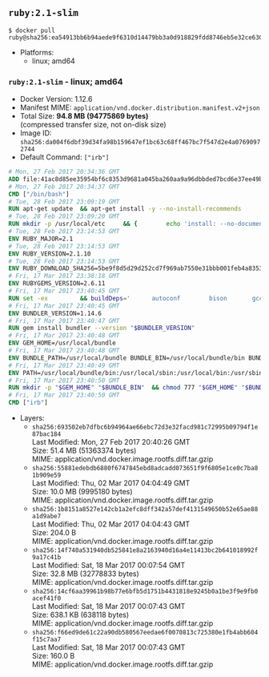 ## `ruby:2.1-slim`

```console
$ docker pull ruby@sha256:ea54913bb6b94aede9f6310d14479bb3a0d918829fdd8746eb5e32ce630c0ad0
```

-	Platforms:
	-	linux; amd64

### `ruby:2.1-slim` - linux; amd64

-	Docker Version: 1.12.6
-	Manifest MIME: `application/vnd.docker.distribution.manifest.v2+json`
-	Total Size: **94.8 MB (94775869 bytes)**  
	(compressed transfer size, not on-disk size)
-	Image ID: `sha256:da004f6dbf39d34fa98b159647ef1bc63c68ff467bc7f547d2e4a07690972744`
-	Default Command: `["irb"]`

```dockerfile
# Mon, 27 Feb 2017 20:34:36 GMT
ADD file:41ac8d85ee35954bf6c8353d9681a045ba260aa9a96dbbded7bcd6e37ee49bea in / 
# Mon, 27 Feb 2017 20:34:37 GMT
CMD ["/bin/bash"]
# Tue, 28 Feb 2017 23:09:19 GMT
RUN apt-get update 	&& apt-get install -y --no-install-recommends 		bzip2 		ca-certificates 		libffi-dev 		libgdbm3 		libssl-dev 		libyaml-dev 		procps 		zlib1g-dev 	&& rm -rf /var/lib/apt/lists/*
# Tue, 28 Feb 2017 23:09:20 GMT
RUN mkdir -p /usr/local/etc 	&& { 		echo 'install: --no-document'; 		echo 'update: --no-document'; 	} >> /usr/local/etc/gemrc
# Tue, 28 Feb 2017 23:14:53 GMT
ENV RUBY_MAJOR=2.1
# Tue, 28 Feb 2017 23:14:53 GMT
ENV RUBY_VERSION=2.1.10
# Tue, 28 Feb 2017 23:14:53 GMT
ENV RUBY_DOWNLOAD_SHA256=5be9f8d5d29d252cd7f969ab7550e31bbb001feb4a83532301c0dd3b5006e148
# Fri, 17 Mar 2017 23:38:18 GMT
ENV RUBYGEMS_VERSION=2.6.11
# Fri, 17 Mar 2017 23:40:45 GMT
RUN set -ex 		&& buildDeps=' 		autoconf 		bison 		gcc 		libbz2-dev 		libgdbm-dev 		libglib2.0-dev 		libncurses-dev 		libreadline-dev 		libxml2-dev 		libxslt-dev 		make 		ruby 		wget 		xz-utils 	' 	&& apt-get update 	&& apt-get install -y --no-install-recommends $buildDeps 	&& rm -rf /var/lib/apt/lists/* 		&& wget -O ruby.tar.xz "https://cache.ruby-lang.org/pub/ruby/${RUBY_MAJOR%-rc}/ruby-$RUBY_VERSION.tar.xz" 	&& echo "$RUBY_DOWNLOAD_SHA256 *ruby.tar.xz" | sha256sum -c - 		&& mkdir -p /usr/src/ruby 	&& tar -xJf ruby.tar.xz -C /usr/src/ruby --strip-components=1 	&& rm ruby.tar.xz 		&& cd /usr/src/ruby 		&& { 		echo '#define ENABLE_PATH_CHECK 0'; 		echo; 		cat file.c; 	} > file.c.new 	&& mv file.c.new file.c 		&& autoconf 	&& ./configure --disable-install-doc --enable-shared 	&& make -j"$(nproc)" 	&& make install 		&& apt-get purge -y --auto-remove $buildDeps 	&& cd / 	&& rm -r /usr/src/ruby 		&& gem update --system "$RUBYGEMS_VERSION"
# Fri, 17 Mar 2017 23:40:45 GMT
ENV BUNDLER_VERSION=1.14.6
# Fri, 17 Mar 2017 23:40:47 GMT
RUN gem install bundler --version "$BUNDLER_VERSION"
# Fri, 17 Mar 2017 23:40:48 GMT
ENV GEM_HOME=/usr/local/bundle
# Fri, 17 Mar 2017 23:40:48 GMT
ENV BUNDLE_PATH=/usr/local/bundle BUNDLE_BIN=/usr/local/bundle/bin BUNDLE_SILENCE_ROOT_WARNING=1 BUNDLE_APP_CONFIG=/usr/local/bundle
# Fri, 17 Mar 2017 23:40:49 GMT
ENV PATH=/usr/local/bundle/bin:/usr/local/sbin:/usr/local/bin:/usr/sbin:/usr/bin:/sbin:/bin
# Fri, 17 Mar 2017 23:40:50 GMT
RUN mkdir -p "$GEM_HOME" "$BUNDLE_BIN" 	&& chmod 777 "$GEM_HOME" "$BUNDLE_BIN"
# Fri, 17 Mar 2017 23:40:50 GMT
CMD ["irb"]
```

-	Layers:
	-	`sha256:693502eb7dfbc6b94964ae66ebc72d3e32facd981c72995b09794f1e87bac184`  
		Last Modified: Mon, 27 Feb 2017 20:40:26 GMT  
		Size: 51.4 MB (51363374 bytes)  
		MIME: application/vnd.docker.image.rootfs.diff.tar.gzip
	-	`sha256:55881edebdb6880f6747845ebd8adcadd073651f9f6805e1ce0c7ba81b909e59`  
		Last Modified: Thu, 02 Mar 2017 04:04:49 GMT  
		Size: 10.0 MB (9995180 bytes)  
		MIME: application/vnd.docker.image.rootfs.diff.tar.gzip
	-	`sha256:1b8151a8527e142cb1a2efc8dff342a57def4131549650b52e65ae88a1d9abe7`  
		Last Modified: Thu, 02 Mar 2017 04:04:43 GMT  
		Size: 204.0 B  
		MIME: application/vnd.docker.image.rootfs.diff.tar.gzip
	-	`sha256:14f740a531940db525841e8a2163940d16a4e11413bc2b641018992f9a17c41b`  
		Last Modified: Sat, 18 Mar 2017 00:07:54 GMT  
		Size: 32.8 MB (32778833 bytes)  
		MIME: application/vnd.docker.image.rootfs.diff.tar.gzip
	-	`sha256:14cf6aa39961b98b77e6bfb5d1751b4431818e9245b0a1be3f9e9fb0acef41f0`  
		Last Modified: Sat, 18 Mar 2017 00:07:43 GMT  
		Size: 638.1 KB (638118 bytes)  
		MIME: application/vnd.docker.image.rootfs.diff.tar.gzip
	-	`sha256:f66ed9de61c22a90db580567eedae6f0070813c725380e1fb4abb604f15c7aa7`  
		Last Modified: Sat, 18 Mar 2017 00:07:43 GMT  
		Size: 160.0 B  
		MIME: application/vnd.docker.image.rootfs.diff.tar.gzip
